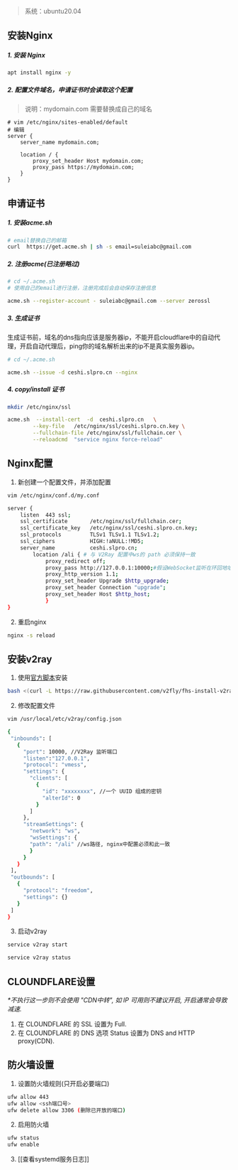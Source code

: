 > 系统：ubuntu20.04
> 

## 安装Nginx

##### 1. 安装 Nginx
``` sh
apt install nginx -y
```

##### 2. 配置文件域名，申请证书时会读取这个配置
> 说明：mydomain.com 需要替换成自己的域名
```
# vim /etc/nginx/sites-enabled/default
# 编辑
server {
    server_name mydomain.com;

    location / {
        proxy_set_header Host mydomain.com;
        proxy_pass https://mydomain.com;
    }
}
```
## 申请证书

##### 1. 安装acme.sh
``` sh
# email替换自己的邮箱
curl  https://get.acme.sh | sh -s email=suleiabc@gmail.com
```
##### 2. 注册acme(已注册略过)
``` sh
# cd ~/.acme.sh
# 使用自己的email进行注册，注册完成后会自动保存注册信息

acme.sh --register-account - suleiabc@gmail.com --server zerossl
```
##### 3. 生成证书
生成证书前，域名的dns指向应该是服务器ip，不能开启cloudflare中的自动代理，开启自动代理后，ping你的域名解析出来的ip不是真实服务器ip。
```sh
# cd ~/.acme.sh

acme.sh --issue -d ceshi.slpro.cn --nginx
```
##### 4.  copy/install 证书
``` sh
mkdir /etc/nginx/ssl

acme.sh  --install-cert  -d  ceshi.slpro.cn   \
        --key-file   /etc/nginx/ssl/ceshi.slpro.cn.key \
        --fullchain-file /etc/nginx/ssl/fullchain.cer \
        --reloadcmd  "service nginx force-reload"

```
## Nginx配置
1. 新创建一个配置文件，并添加配置
``` sh
vim /etc/nginx/conf.d/my.conf

server {
    listen  443 ssl;
    ssl_certificate       /etc/nginx/ssl/fullchain.cer;
    ssl_certificate_key   /etc/nginx/ssl/ceshi.slpro.cn.key;
    ssl_protocols         TLSv1 TLSv1.1 TLSv1.2;
    ssl_ciphers           HIGH:!aNULL:!MD5;
    server_name           ceshi.slpro.cn;
        location /ali { # 与 V2Ray 配置中ws的 path 必须保持一致
            proxy_redirect off;
            proxy_pass http://127.0.0.1:10000;#假设WebSocket监听在环回地址的10000端口上
            proxy_http_version 1.1;
            proxy_set_header Upgrade $http_upgrade;
            proxy_set_header Connection "upgrade";
            proxy_set_header Host $http_host;
            }
}
```
2. 重启nginx
```sh
nginx -s reload
```

## 安装v2ray
1. 使用[官方脚本](https://github.com/v2fly/fhs-install-v2ray)安装
```sh
bash <(curl -L https://raw.githubusercontent.com/v2fly/fhs-install-v2ray/master/install-release.sh)
```
2. 修改配置文件
```sh
vim /usr/local/etc/v2ray/config.json

{
 "inbounds": [
   {
     "port": 10000, //V2Ray 监听端口
     "listen":"127.0.0.1",
     "protocol": "vmess",
     "settings": {
       "clients": [
         {
           "id": "xxxxxxxx", //一个 UUID 组成的密钥
           "alterId": 0
         }
       ]
     },
     "streamSettings": {
       "network": "ws",
       "wsSettings": {
       "path": "/ali" //ws路径, nginx中配置必须和此一致
       }
     }
   }
 ],
 "outbounds": [
   {
     "protocol": "freedom",
     "settings": {}
   }
 ]
}
```
3. 启动v2ray
```sh
service v2ray start

service v2ray status

```

## CLOUNDFLARE设置
_*不执行这一步则不会使用 "CDN中转", 如 IP 可用则不建议开启, 开启通常会导致减速._

1.  在 CLOUNDFLARE 的 SSL 设置为 Full.
2.  在 CLOUNDFLARE 的 DNS 选项 Status 设置为 DNS and HTTP proxy(CDN).


## 防火墙设置

1. 设置防火墙规则(只开启必要端口)
```sh
ufw allow 443
ufw allow <ssh端口号>
ufw delete allow 3306 (删除已开放的端口)
```
2. 启用防火墙
```bash
ufw status
ufw enable
```
3. [[查看systemd服务日志]]